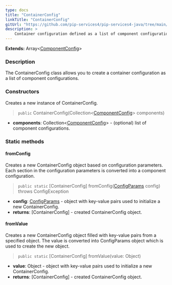 ```yaml
---
type: docs
title: "ContainerConfig"
linkTitle: "ContainerConfig"
gitUrl: "https://github.com/pip-services4/pip-services4-java/tree/main/pip-services4-container-java"
description: >
    Container configuration defined as a list of component configurations.
---
```


**Extends:** Array<[ComponentConfig](../component_config)>

### Description

The ContainerConfig class allows you to create a container configuration as a list of component configurations.

### Constructors
Creates a new instance of ContainerConfig.

> `public` ContainerConfig(Collection<[ComponentConfig](../component_config)> components)

- **components**: Collection<[ComponentConfig](../component_config)> - (optional) list of component configurations.


### Static methods

#### fromConfig
Creates a new ContainerConfig object based on configuration parameters.
Each section in the configuration parameters is converted into a component configuration.

> `public static` [ContainerConfig] fromConfig([ConfigParams](../../../commons/config/config_params) config) throws ConfigException

- **config**: [ConfigParams](../../../commons/config/config_params) - object with key-value pairs used to initialize a new ContainerConfig.
- **returns**: [ContainerConfig] - created ContainerConfig object.


#### fromValue
Creates a new ContainerConfig object filled with key-value pairs from a specified object.
The value is converted into ConfigParams object which is used to create the new object.

> `public static` [ContainerConfig] fromValue(value: Object)

- **value**: Object - object with key-value pairs used to initialize a new ContainerConfig.
- **returns**: [ContainerConfig] - created ContainerConfig object.
